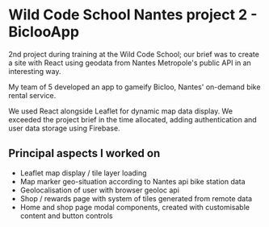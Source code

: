 # Wild Code School Nantes project 2 - BiclooApp

2nd project during training at the Wild Code School; our brief was to create a site with React using geodata from Nantes Metropole's public API in an interesting way.

My team of 5 developed an app to gameify Bicloo, Nantes' on-demand bike rental service.

We used React alongside Leaflet for dynamic map data display. We exceeded the project brief in the time allocated, adding authentication and user data storage using Firebase.

## Principal aspects I worked on
- Leaflet map display / tile layer loading
- Map marker geo-situation according to Nantes api bike station data
- Geolocalisation of user with browser geoloc api
- Shop / rewards page with system of tiles generated from remote data
- Home and shop page modal components, created with customisable content and button controls
